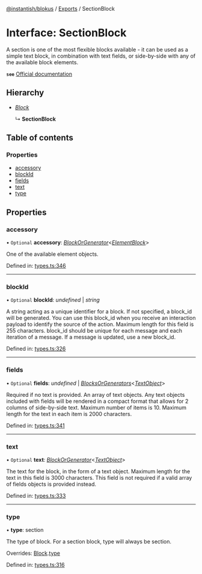 [@instantish/blokus](../README.md) / [Exports](../modules.md) / SectionBlock

# Interface: SectionBlock

A section is one of the most flexible blocks available - it can be used as a
simple text block, in combination with text fields, or side-by-side with any
of the available block elements.

**`see`** [Official documentation](https://api.slack.com/reference/block-kit/blocks#section)

## Hierarchy

* [*Block*](block.md)

  ↳ **SectionBlock**

## Table of contents

### Properties

- [accessory](sectionblock.md#accessory)
- [blockId](sectionblock.md#blockid)
- [fields](sectionblock.md#fields)
- [text](sectionblock.md#text)
- [type](sectionblock.md#type)

## Properties

### accessory

• `Optional` **accessory**: [*BlockOrGenerator*](../modules.md#blockorgenerator)<[*ElementBlock*](../modules.md#elementblock)\>

One of the available element objects.

Defined in: [types.ts:346](https://github.com/instantish/blokus/blob/f10405c/src/types.ts#L346)

___

### blockId

• `Optional` **blockId**: *undefined* \| *string*

A string acting as a unique identifier for a block. If not specified, a
block_id will be generated. You can use this block_id when you receive an
interaction payload to identify the source of the action. Maximum length
for this field is 255 characters. block_id should be unique for each
message and each iteration of a message. If a message is updated, use a
new block_id.

Defined in: [types.ts:326](https://github.com/instantish/blokus/blob/f10405c/src/types.ts#L326)

___

### fields

• `Optional` **fields**: *undefined* \| [*BlocksOrGenerators*](../modules.md#blocksorgenerators)<[*TextObject*](../modules.md#textobject)\>

Required if no text is provided. An array of text objects. Any text objects
included with fields will be rendered in a compact format that allows for 2
columns of side-by-side text. Maximum number of items is 10. Maximum length
for the text in each item is 2000 characters.

Defined in: [types.ts:341](https://github.com/instantish/blokus/blob/f10405c/src/types.ts#L341)

___

### text

• `Optional` **text**: [*BlockOrGenerator*](../modules.md#blockorgenerator)<[*TextObject*](../modules.md#textobject)\>

The text for the block, in the form of a text object. Maximum length for
the text in this field is 3000 characters. This field is not required if a
valid array of fields objects is provided instead.

Defined in: [types.ts:333](https://github.com/instantish/blokus/blob/f10405c/src/types.ts#L333)

___

### type

• **type**: section

The type of block. For a section block, type will always be section.

Overrides: [Block](block.md).[type](block.md#type)

Defined in: [types.ts:316](https://github.com/instantish/blokus/blob/f10405c/src/types.ts#L316)
